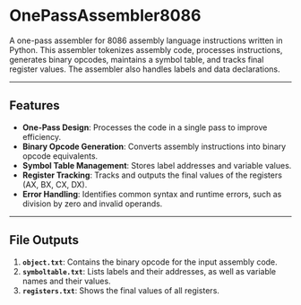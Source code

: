 # OnePassAssembler8086

A one-pass assembler for 8086 assembly language instructions written in Python. This assembler tokenizes assembly code, processes instructions, generates binary opcodes, maintains a symbol table, and tracks final register values. The assembler also handles labels and data declarations.

---

## Features
- **One-Pass Design**: Processes the code in a single pass to improve efficiency.
- **Binary Opcode Generation**: Converts assembly instructions into binary opcode equivalents.
- **Symbol Table Management**: Stores label addresses and variable values.
- **Register Tracking**: Tracks and outputs the final values of the registers (AX, BX, CX, DX).
- **Error Handling**: Identifies common syntax and runtime errors, such as division by zero and invalid operands.

---

## File Outputs
1. **`object.txt`**: Contains the binary opcode for the input assembly code.
2. **`symboltable.txt`**: Lists labels and their addresses, as well as variable names and their values.
3. **`registers.txt`**: Shows the final values of all registers.


